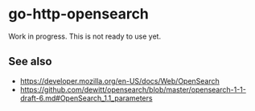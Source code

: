 # go-http-opensearch

Work in progress. This is not ready to use yet.

## See also

* https://developer.mozilla.org/en-US/docs/Web/OpenSearch
* https://github.com/dewitt/opensearch/blob/master/opensearch-1-1-draft-6.md#OpenSearch_1.1_parameters